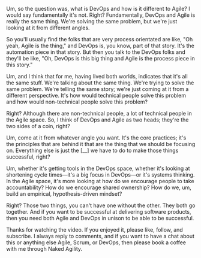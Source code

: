 Um, so the question was, what is DevOps and how is it different to Agile? I would say fundamentally it's not. Right? Fundamentally, DevOps and Agile is really the same thing. We're solving the same problem, but we're just looking at it from different angles. 

So you'll usually find the folks that are very process orientated are like, "Oh yeah, Agile is the thing," and DevOps is, you know, part of that story. It's the automation piece in that story. But then you talk to the DevOps folks and they'll be like, "Oh, DevOps is this big thing and Agile is the process piece in this story." 

Um, and I think that for me, having lived both worlds, indicates that it's all the same stuff. We're talking about the same thing. We're trying to solve the same problem. We're telling the same story; we're just coming at it from a different perspective. It's how would technical people solve this problem and how would non-technical people solve this problem? 

Right? Although there are non-technical people, a lot of technical people in the Agile space. So, I think of DevOps and Agile as two heads; they're the two sides of a coin, right? 

Um, come at it from whatever angle you want. It's the core practices; it's the principles that are behind it that are the thing that we should be focusing on. Everything else is just the [__] we have to do to make those things successful, right? 

Um, whether it's getting tools in the DevOps space, whether it's looking at shortening cycle times—it's a big focus in DevOps—or it's systems thinking. In the Agile space, it's more looking at how do we encourage people to take accountability? How do we encourage shared ownership? How do we, um, build an empirical, hypothesis-driven mindset? 

Right? Those two things, you can't have one without the other. They both go together. And if you want to be successful at delivering software products, then you need both Agile and DevOps in unison to be able to be successful. 

Thanks for watching the video. If you enjoyed it, please like, follow, and subscribe. I always reply to comments, and if you want to have a chat about this or anything else Agile, Scrum, or DevOps, then please book a coffee with me through Naked Agility.